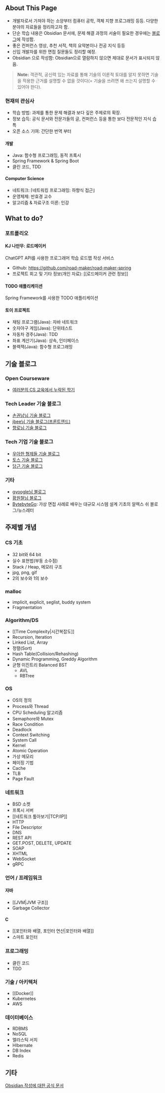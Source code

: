 ## About This Page
- 개발자로서 가져야 하는 소양부터 컴퓨터 공학, 객체 지향 프로그래밍 등등. 다양한 분야의 자료들을 정리하고자 함.
- 단순 학습 내용은 Obsidian 문서에, 문제 해결 과정의 서술이 필요한 경우에는 [블로그]()에 작성함.
- 좋은 컨퍼런스 영상, 추천 서적, 책의 요약본이나 전공 지식 등등
- 신입 개발자를 위한 면접 질문들도 정리할 예정.
- Obsidian 으로 작성함: Obsidian으로 열람하지 않으면 제대로 문서가 표시되지 않음.
> **Note:** 객관적, 공신력 있는 자료를 통해 기술의 이론적 토대를 알지 못하면 기술을 적용한 근거를 설명할 수 없을 것이다(= 기술을 쓰려면 왜 쓰는지 설명할 수 있어야 한다).
### 현재의  관심사
- 학습 방법: 과제를 통한 문제 해결과 보다 깊은 주제로의 확장.
- 정보 습득: 공식 문서와 전문가들의 글, 컨퍼런스 등을 통한 보다 전문적인 지식 습특
- 오픈 소스 기여: 간단한 번역 부터
#### 개발
- Java: 함수형 프로그래밍, 동적 프록시
- Spring Framework & Spring Boot
- 클린 코드, TDD
#### Computer Science
- 네트워크: ⌈네트워킹 프로그래밍: 하향식 접근⌋
- 운영체제: 반효경 교수
- 알고리즘 & 자료구조 이론: 인강
## What to do?
### 포트폴리오
#### KJ 나만무: 로드메이커 
ChatGPT API를 사용한 프로그래머 학습 로드맵 작성 서비스
- Github: https://github.com/road-maker/road-maker-spring
- 프로젝트 회고 및 기타 정보(개인 자료): [[로드메이커 관련 정보]]
#### TODO 애플리케이션
Spring Framework를 사용한 TODO 애플리케이션
#### 토이 프로젝트
- 채팅 프로그램(Java): 자바 네트워크
- 숫자야구 게임(Java): 단위테스트
- 자동차 경주(Java): TDD
- 좌표 계산기(Java): 상속, 인터페이스
- 블랙잭(Java): 함수형 프로그래밍
## 기술 블로그
### Open Courseware
- [여러분의 CS 교육에서 누락된 학기](https://missing-semester-kr.github.io/)
### Tech Leader 기술 블로그
- [손권남님 기술 블로그](https://kwonnam.pe.kr/wiki/root)
- [jbee님 기술 블로그(프론트엔드)](https://blog.jbee.io/Home)
- [향로님 기술 블로그](https://jojoldu.tistory.com/)
### Tech 기업 기술 블로그
- [우아한 형제들 기술 블로그](https://techblog.woowahan.com/)
- [토스 기술 블로그](https://toss.tech/) 
- [당근 기술 블로그](https://medium.com/daangn)
### 기타
- [gyoogle님 블로그](https://gyoogle.dev/)
- [황원철님 블로그](https://wch18735.github.io/)
- [BytebyteGo](https://bytebytego.com/): 가상 면접 사례로 배우는 대규모 시스템 설계 기초의 알렉스 쉬 블로그/뉴스레터
## 주제별 개념
### CS 기초
- 32 bit와 64 bit
- 실수 표현법(부동 소수점)
- Stack / Heap, 메모리 구조
- jpg, png, gif
- 2의 보수와 1의 보수
### malloc
- implicit, explicit, seglist, buddy system
- Fragmentation
### Algorithm/DS
- [[Time Complexity|시간복잡도]]
- Recursion, Iteration
- Linked List, Array
- 정렬(Sort)
- Hash Table(Collision/Rehashing)
- Dynamic Programming, Greddy Algorithm
- 균형 이진트리 Balanced BST
	- AVL
	- RBTree
### OS
- OS의 정의
- Process와 Thread
- CPU Scheduling 알고리즘
- Semaphore와 Mutex
- Race Condition
- Deadlock
- Context Switching
- System Call
- Kernel
- Atomic Operation
- 가상 메모리
- 페이징 기법
- Cache
- TLB
- Page Fault
### 네트워크
- BSD 소켓
- 프록시 서버
- [[네트워크 톺아보기|TCP/IP]]
- HTTP
- File Descriptor
- DNS
- REST API
- GET.POST, DELETE, UPDATE
- SOAP
- XHTML
- WebSocket
- gRPC
### 언어 / 프레임워크
#### 자바
- [[JVM|JVM 구조]]
- Garbage Collector
#### C
- [[포인터와 배열, 포인터 연산|포인터와 배열]]
- 스마트 포인터
### 프로그래밍
- 클린 코드
- TDD
### 기술 / 아키텍처
- [[Docker]]
- Kubernetes
- AWS
### 데이터베이스
- RDBMS
- NoSQL
- 엘라스틱 서치
- HIbernate
- DB Index
- Redis
## 기타
[Obsidian 작성에 대한 공식 문서](https://help.obsidian.md/Editing+and+formatting/Basic+formatting+syntax)